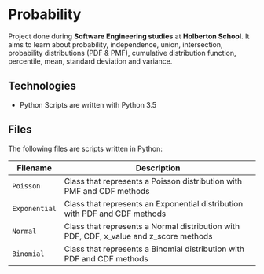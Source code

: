 # Probability

Project done during **Software Engineering studies** at **Holberton School**. It aims to learn about probability, independence, union, intersection, probability distributions (PDF & PMF), cumulative distribution function, percentile, mean, standard deviation and variance.

## Technologies
* Python Scripts are written with Python 3.5

## Files
The following files are scripts written in Python:

| Filename | Description |
| -------- | ----------- |
| `Poisson` | Class that represents a Poisson distribution with PMF and CDF methods |
| `Exponential` | Class that represents an Exponential distribution with PDF and CDF methods |
| `Normal` | Class that represents a Normal distribution with PDF, CDF, x_value and z_score methods |
| `Binomial` | Class that represents a Binomial distribution with PDF and CDF methods |
